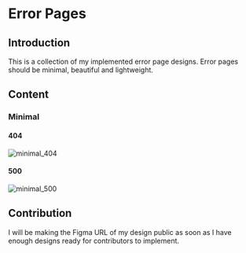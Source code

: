 # Error Pages

## Introduction

This is a collection of my implemented error page designs. Error pages should be minimal, beautiful and lightweight.

## Content

### Minimal

#### 404

![minimal_404](https://res.cloudinary.com/ichtrojan/image/upload/v1575729421/Screenshot_2019-12-07_at_15.05.25_hnolln.png)

#### 500

![minimal_500](https://res.cloudinary.com/ichtrojan/image/upload/v1575729403/Screenshot_2019-12-07_at_15.20.38_kjdmgn.png)

## Contribution

I will be making the Figma URL of my design public as soon as I have enough designs ready for contributors to implement.
